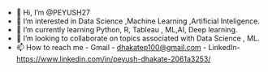 - 👋 Hi, I’m @PEYUSH27
- 👀 I’m interested in Data Science ,Machine Learning ,Artificial Inteligence.
- 🌱 I’m currently learning Python, R, Tableau , ML,AI, Deep learning.
- 💞️ I’m looking to collaborate on topics associated with Data Science , ML.
- 📫 How to reach me - Gmail - dhakatep100@gmail.com
                      - LinkedIn- https://www.linkedin.com/in/peyush-dhakate-2061a3253/

<!---
PEYUSH27/PEYUSH27 is a ✨ special ✨ repository because its `README.md` (this file) appears on your GitHub profile.
You can click the Preview link to take a look at your changes.
--->
